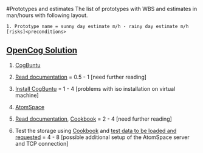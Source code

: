 #Prototypes and estimates
The list of prototypes with WBS and estimates in man/hours with following layout.

```1. Prototype name = sunny day estimate m/h - rainy day estimate m/h [risks]<preconditions>```

## [OpenCog Solution](https://github.com/menta/menta-0.3/blob/master/doc/informal/openCog.md)

 1. [CogBuntu](http://wiki.opencog.org/w/CogBuntu)
   2. [Read documentation](http://wiki.opencog.org/w/CogBuntu) = 0.5 - 1 [need further reading]
   2. [Install CogBuntu](http://wiki.opencog.org/w/CogBuntu#How_to_Get_cogbuntu) = 1 - 4 [problems with iso installation on virtual machine]

 1. [AtomSpace](https://github.com/menta/menta-0.3/blob/master/doc/informal/openCog.md#AtomSpace)
   2. [Read documentation](http://wiki.opencog.org/w/AtomSpace), [Cookbook](http://wiki.opencog.org/w/Cookbook) = 2 - 4 [need further reading]
   2. Test the storage using [Cookbook](http://wiki.opencog.org/w/Cookbook#Importing_Data)
   and [test data to be loaded and requested](http://menta.googlecode.com/hg/test/OwlTest/src/main/resources/preload/storage.test.0.2.owl)
   =  4 - 8 [possible additional setup of the AtomSpace server and TCP connection]<CogBuntu is opertaional>
